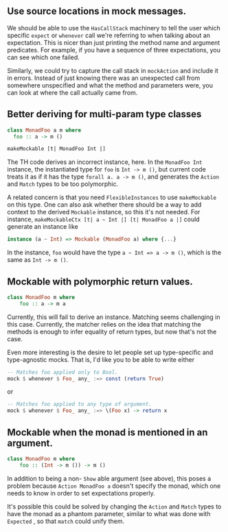 ## Use source locations in mock messages.

We should be able to use the `HasCallStack` machinery to tell the user which
specific `expect` or `whenever` call we're referring to when talking about an
expectation.  This is nicer than just printing the method name and argument
predicates.  For example, if you have a sequence of three expectations, you can
see which one failed.

Similarly, we could try to capture the call stack in `mockAction` and include
it in errors.  Instead of just knowing there was an unexpected call from
somewhere unspecified and what the method and parameters were, you can look at
where the call actually came from.

## Better deriving for multi-param type classes

``` haskell
class MonadFoo a m where
  foo :: a -> m ()

makeMockable [t| MonadFoo Int |]
```

The TH code derives an incorrect instance, here.  In the `MonadFoo Int`
instance, the instantiated type for `foo` is `Int -> m ()`, but current code
treats it as if it has the type `forall a. a -> m ()`, and generates the
`Action` and `Match` types to be too polymorphic.

A related concern is that you need `FlexibleInstances` to use `makeMockable` on
this type.  One can also ask whether there should be a way to add context to
the derived `Mockable` instance, so this it's not needed.  For instance,
`makeMockableCtx [t| a ~ Int |] [t| MonadFoo a |]` could generate an instance
like

``` haskell
instance (a ~ Int) => Mockable (MonadFoo a) where {...}
```

In the instance, `foo` would have the type `a ~ Int => a -> m ()`, which is the
same as `Int -> m ()`.

## Mockable with polymorphic return values.

``` haskell
class MonadFoo m where
    foo :: a -> m a
```

Currently, this will fail to derive an instance.  Matching seems challenging in
this case.  Currently, the matcher relies on the idea that matching the methods
is enough to infer equality of return types, but now that's not the case.

Even more interesting is the desire to let people set up type-specific and
type-agnostic mocks.  That is, I'd like you to be able to write either

``` haskell
-- Matches foo applied only to Bool.
mock $ whenever $ Foo_ any_ :=> const (return True)
```

or

``` haskell
-- Matches foo applied to any type of argument.
mock $ whenever $ Foo_ any_ :=> \(Foo x) -> return x
```

## Mockable when the monad is mentioned in an argument.

``` haskell
class MonadFoo m where
    foo :: (Int -> m ()) -> m ()
```

In addition to being a non- `Show` able argument (see above), this poses a
problem because `Action MonadFoo a` doesn't specify the monad, which one needs
to know in order to set expectations properly.

It's possible this could be solved by changing the `Action` and `Match` types
to have the monad as a phantom parameter, similar to what was done with
`Expected` , so that `match` could unify them.
